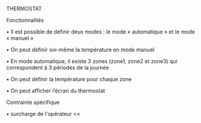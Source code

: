 THERMOSTAT


Fonctionnalités

• Il est possible de définir deux modes : le mode « automatique » et le mode « manuel »

• On peut définir soi-même la température en mode manuel

• En mode automatique, il existe 3 zones (zone1, zone2 et zone3) qui correspondent à 3 périodes de la journée 

• On peut définir la température pour chaque zone

• On peut afficher l’écran du thermostat


Contrainte spécifique

• surcharge de l'opérateur << 
